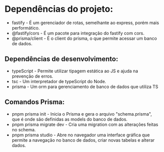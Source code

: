 # Dependências do projeto:

- fastify - É um gerenciador de rotas, semelhante ao express, porém mais performático.
- @fastify/cors - É um pacote para integração do fastify com cors.
- @prisma/client - É o client do prisma, o que permite acessar um banco de dados.

## Dependências de desenvolvimento:

- typeScript - Permite utilizar tipagem estática ao JS e ajuda na prevenção de erros.
- tsc - Um interpretador de typeScript do Node.
- prisma - Um orm para gerenciamento de banco de dados que utiliza TS

## Comandos Prisma:

- pnpm prisma init - Inicia o Prisma e gera o arquivo "schema.prisma", que é onde são definidas as models do banco de dados.
- pnpm prisma migrate dev - Cria uma migration com as alterações feitas no schema.
- pnpm prisma studio - Abre no navegador uma interface gráfica que permite a navegação no banco de dados, criar novas tabelas e alterar dados.
